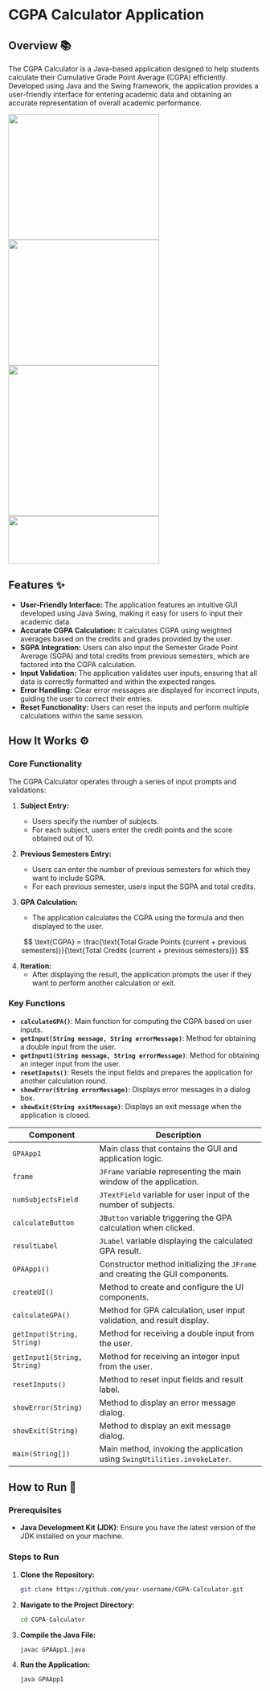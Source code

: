 # CGPA Calculator Application

## Overview 📚
The CGPA Calculator is a Java-based application designed to help students calculate their Cumulative Grade Point Average (CGPA) efficiently. Developed using Java and the Swing framework, the application provides a user-friendly interface for entering academic data and obtaining an accurate representation of overall academic performance.

<img src="https://github.com/user-attachments/assets/64045378-446a-4a68-b2e3-64c329fa4479" width="300" height="250" />
<img src="https://github.com/user-attachments/assets/f708f24c-9bc5-49d2-b8d7-31c967e3e4b8" width="300" height="250" />
<img src="https://github.com/user-attachments/assets/5c7c0420-20cc-496d-91aa-4eda3702f8db" width="300" heihgt="150" />
<img src="https://github.com/user-attachments/assets/19b7019e-e568-419f-959a-8f417b377cef" width="300" height="96" />



## Features ✨
- **User-Friendly Interface:** The application features an intuitive GUI developed using Java Swing, making it easy for users to input their academic data.
- **Accurate CGPA Calculation:** It calculates CGPA using weighted averages based on the credits and grades provided by the user.
- **SGPA Integration:** Users can also input the Semester Grade Point Average (SGPA) and total credits from previous semesters, which are factored into the CGPA calculation.
- **Input Validation:** The application validates user inputs, ensuring that all data is correctly formatted and within the expected ranges.
- **Error Handling:** Clear error messages are displayed for incorrect inputs, guiding the user to correct their entries.
- **Reset Functionality:** Users can reset the inputs and perform multiple calculations within the same session.

## How It Works ⚙️

### Core Functionality
The CGPA Calculator operates through a series of input prompts and validations:

1. **Subject Entry:**
   - Users specify the number of subjects.
   - For each subject, users enter the credit points and the score obtained out of 10.
   
2. **Previous Semesters Entry:**
   - Users can enter the number of previous semesters for which they want to include SGPA.
   - For each previous semester, users input the SGPA and total credits.

3. **GPA Calculation:**
   - The application calculates the CGPA using the formula and then displayed to the user.
     
$$
\text{CGPA} = \frac{\text{Total Grade Points (current + previous semesters)}}{\text{Total Credits (current + previous semesters)}}
$$

4. **Iteration:**
   - After displaying the result, the application prompts the user if they want to perform another calculation or exit.


### Key Functions
- **`calculateGPA()`**: Main function for computing the CGPA based on user inputs.
- **`getInput(String message, String errorMessage)`**: Method for obtaining a double input from the user.
- **`getInput1(String message, String errorMessage)`**: Method for obtaining an integer input from the user.
- **`resetInputs()`**: Resets the input fields and prepares the application for another calculation round.
- **`showError(String errorMessage)`**: Displays error messages in a dialog box.
- **`showExit(String exitMessage)`**: Displays an exit message when the application is closed.

| **Component**       | **Description**                                                                 |
|---------------------|---------------------------------------------------------------------------------|
| `GPAApp1`           | Main class that contains the GUI and application logic.                         |
| `frame`             | `JFrame` variable representing the main window of the application.              |
| `numSubjectsField`  | `JTextField` variable for user input of the number of subjects.                 |
| `calculateButton`   | `JButton` variable triggering the GPA calculation when clicked.                 |
| `resultLabel`       | `JLabel` variable displaying the calculated GPA result.                         |
| `GPAApp1()`         | Constructor method initializing the `JFrame` and creating the GUI components.   |
| `createUI()`        | Method to create and configure the UI components.                               |
| `calculateGPA()`    | Method for GPA calculation, user input validation, and result display.          |
| `getInput(String, String)` | Method for receiving a double input from the user.                       |
| `getInput1(String, String)`| Method for receiving an integer input from the user.                     |
| `resetInputs()`     | Method to reset input fields and result label.                                  |
| `showError(String)` | Method to display an error message dialog.                                      |
| `showExit(String)`  | Method to display an exit message dialog.                                       |
| `main(String[])`    | Main method, invoking the application using `SwingUtilities.invokeLater`.       |

## How to Run 🚀

### Prerequisites
- **Java Development Kit (JDK)**: Ensure you have the latest version of the JDK installed on your machine.

### Steps to Run
1. **Clone the Repository:**
   ```bash
   git clone https://github.com/your-username/CGPA-Calculator.git
   ```
2. **Navigate to the Project Directory:**
   ```bash
   cd CGPA-Calculator
   ```
3. **Compile the Java File:**
   ```bash
   javac GPAApp1.java
   ```
4. **Run the Application:**
   ```bash
   java GPAApp1
   ```


